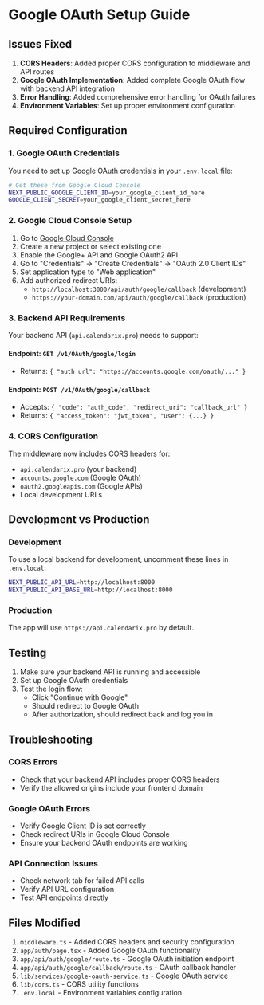 # Google OAuth Setup Guide

## Issues Fixed

1. **CORS Headers**: Added proper CORS configuration to middleware and API routes
2. **Google OAuth Implementation**: Added complete Google OAuth flow with backend API integration
3. **Error Handling**: Added comprehensive error handling for OAuth failures
4. **Environment Variables**: Set up proper environment configuration

## Required Configuration

### 1. Google OAuth Credentials

You need to set up Google OAuth credentials in your `.env.local` file:

```bash
# Get these from Google Cloud Console
NEXT_PUBLIC_GOOGLE_CLIENT_ID=your_google_client_id_here
GOOGLE_CLIENT_SECRET=your_google_client_secret_here
```

### 2. Google Cloud Console Setup

1. Go to [Google Cloud Console](https://console.cloud.google.com/)
2. Create a new project or select existing one
3. Enable the Google+ API and Google OAuth2 API
4. Go to "Credentials" → "Create Credentials" → "OAuth 2.0 Client IDs"
5. Set application type to "Web application"
6. Add authorized redirect URIs:
   - `http://localhost:3000/api/auth/google/callback` (development)
   - `https://your-domain.com/api/auth/google/callback` (production)

### 3. Backend API Requirements

Your backend API (`api.calendarix.pro`) needs to support:

#### Endpoint: `GET /v1/OAuth/google/login`
- Returns: `{ "auth_url": "https://accounts.google.com/oauth/..." }`

#### Endpoint: `POST /v1/OAuth/google/callback`
- Accepts: `{ "code": "auth_code", "redirect_uri": "callback_url" }`
- Returns: `{ "access_token": "jwt_token", "user": {...} }`

### 4. CORS Configuration

The middleware now includes CORS headers for:
- `api.calendarix.pro` (your backend)
- `accounts.google.com` (Google OAuth)
- `oauth2.googleapis.com` (Google APIs)
- Local development URLs

## Development vs Production

### Development
To use a local backend for development, uncomment these lines in `.env.local`:
```bash
NEXT_PUBLIC_API_URL=http://localhost:8000
NEXT_PUBLIC_API_BASE_URL=http://localhost:8000
```

### Production
The app will use `https://api.calendarix.pro` by default.

## Testing

1. Make sure your backend API is running and accessible
2. Set up Google OAuth credentials
3. Test the login flow:
   - Click "Continue with Google"
   - Should redirect to Google OAuth
   - After authorization, should redirect back and log you in

## Troubleshooting

### CORS Errors
- Check that your backend API includes proper CORS headers
- Verify the allowed origins include your frontend domain

### Google OAuth Errors
- Verify Google Client ID is set correctly
- Check redirect URIs in Google Cloud Console
- Ensure your backend OAuth endpoints are working

### API Connection Issues
- Check network tab for failed API calls
- Verify API URL configuration
- Test API endpoints directly

## Files Modified

1. `middleware.ts` - Added CORS headers and security configuration
2. `app/auth/page.tsx` - Added Google OAuth functionality
3. `app/api/auth/google/route.ts` - Google OAuth initiation endpoint
4. `app/api/auth/google/callback/route.ts` - OAuth callback handler
5. `lib/services/google-oauth-service.ts` - Google OAuth service
6. `lib/cors.ts` - CORS utility functions
7. `.env.local` - Environment variables configuration
